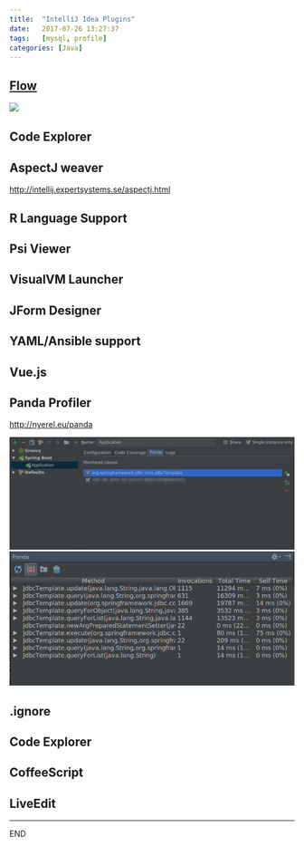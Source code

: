 ```yaml
---
title:  "IntelliJ Idea Plugins"
date:   2017-07-26 13:27:37
tags:   [mysql, profile]
categories: [Java]
---
```


## [Flow](http://findtheflow.io/)
![](http://findtheflow.io/images/demo.gif)

## Code Explorer

## AspectJ weaver
http://intellij.expertsystems.se/aspectj.html

## R Language Support

## Psi Viewer

## VisualVM Launcher

## JForm Designer

## YAML/Ansible support

## Vue.js

## Panda Profiler
http://nyerel.eu/panda

![](./resources/2017-07-26-idea-plugins/panda1.png)
![](./resources/2017-07-26-idea-plugins/panda2.png)

## .ignore

## Code Explorer

## CoffeeScript

## LiveEdit



---
END
